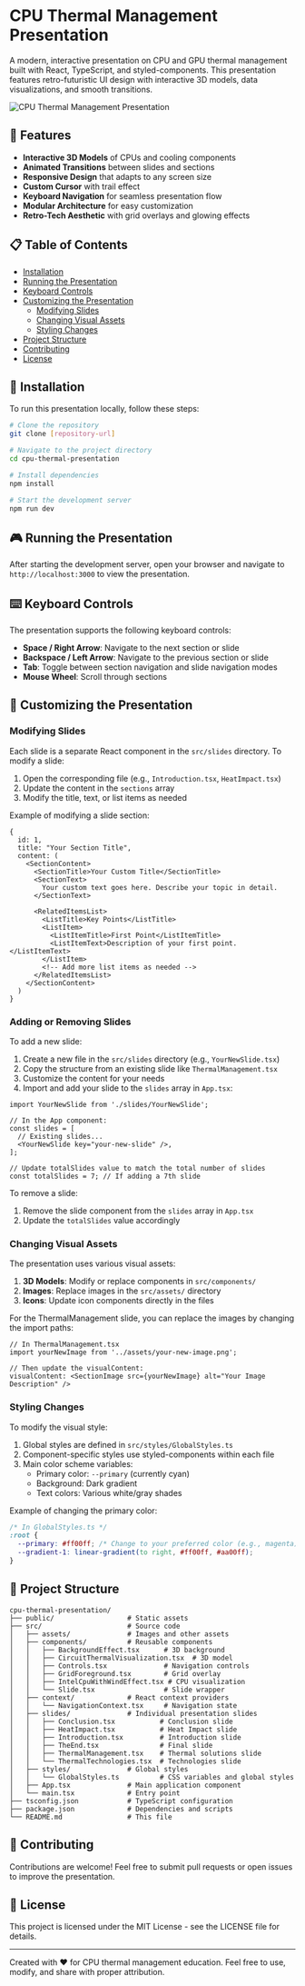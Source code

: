 # CPU Thermal Management Presentation

A modern, interactive presentation on CPU and GPU thermal management built with React, TypeScript, and styled-components. This presentation features retro-futuristic UI design with interactive 3D models, data visualizations, and smooth transitions.

![CPU Thermal Management Presentation](src/assets/preview.png)

## 🚀 Features

- **Interactive 3D Models** of CPUs and cooling components
- **Animated Transitions** between slides and sections
- **Responsive Design** that adapts to any screen size
- **Custom Cursor** with trail effect
- **Keyboard Navigation** for seamless presentation flow
- **Modular Architecture** for easy customization
- **Retro-Tech Aesthetic** with grid overlays and glowing effects

## 📋 Table of Contents

- [Installation](#installation)
- [Running the Presentation](#running-the-presentation)
- [Keyboard Controls](#keyboard-controls)
- [Customizing the Presentation](#customizing-the-presentation)
  - [Modifying Slides](#modifying-slides)
  - [Changing Visual Assets](#changing-visual-assets)
  - [Styling Changes](#styling-changes)
- [Project Structure](#project-structure)
- [Contributing](#contributing)
- [License](#license)

## 🔧 Installation

To run this presentation locally, follow these steps:

```bash
# Clone the repository
git clone [repository-url]

# Navigate to the project directory
cd cpu-thermal-presentation

# Install dependencies
npm install

# Start the development server
npm run dev
```

## 🎮 Running the Presentation

After starting the development server, open your browser and navigate to `http://localhost:3000` to view the presentation.

## ⌨️ Keyboard Controls

The presentation supports the following keyboard controls:

- **Space / Right Arrow**: Navigate to the next section or slide
- **Backspace / Left Arrow**: Navigate to the previous section or slide
- **Tab**: Toggle between section navigation and slide navigation modes
- **Mouse Wheel**: Scroll through sections

## 🎨 Customizing the Presentation

### Modifying Slides

Each slide is a separate React component in the `src/slides` directory. To modify a slide:

1. Open the corresponding file (e.g., `Introduction.tsx`, `HeatImpact.tsx`)
2. Update the content in the `sections` array
3. Modify the title, text, or list items as needed

Example of modifying a slide section:

```tsx
{
  id: 1,
  title: "Your Section Title",
  content: (
    <SectionContent>
      <SectionTitle>Your Custom Title</SectionTitle>
      <SectionText>
        Your custom text goes here. Describe your topic in detail.
      </SectionText>
      
      <RelatedItemsList>
        <ListTitle>Key Points</ListTitle>
        <ListItem>
          <ListItemTitle>First Point</ListItemTitle>
          <ListItemText>Description of your first point.</ListItemText>
        </ListItem>
        <!-- Add more list items as needed -->
      </RelatedItemsList>
    </SectionContent>
  )
}
```

### Adding or Removing Slides

To add a new slide:

1. Create a new file in the `src/slides` directory (e.g., `YourNewSlide.tsx`)
2. Copy the structure from an existing slide like `ThermalManagement.tsx`
3. Customize the content for your needs
4. Import and add your slide to the `slides` array in `App.tsx`:

```tsx
import YourNewSlide from './slides/YourNewSlide';

// In the App component:
const slides = [
  // Existing slides...
  <YourNewSlide key="your-new-slide" />,
];

// Update totalSlides value to match the total number of slides
const totalSlides = 7; // If adding a 7th slide
```

To remove a slide:

1. Remove the slide component from the `slides` array in `App.tsx`
2. Update the `totalSlides` value accordingly

### Changing Visual Assets

The presentation uses various visual assets:

1. **3D Models**: Modify or replace components in `src/components/`
2. **Images**: Replace images in the `src/assets/` directory
3. **Icons**: Update icon components directly in the files

For the ThermalManagement slide, you can replace the images by changing the import paths:

```tsx
// In ThermalManagement.tsx
import yourNewImage from '../assets/your-new-image.png';

// Then update the visualContent:
visualContent: <SectionImage src={yourNewImage} alt="Your Image Description" />
```

### Styling Changes

To modify the visual style:

1. Global styles are defined in `src/styles/GlobalStyles.ts`
2. Component-specific styles use styled-components within each file
3. Main color scheme variables:
   - Primary color: `--primary` (currently cyan)
   - Background: Dark gradient
   - Text colors: Various white/gray shades

Example of changing the primary color:

```css
/* In GlobalStyles.ts */
:root {
  --primary: #ff00ff; /* Change to your preferred color (e.g., magenta) */
  --gradient-1: linear-gradient(to right, #ff00ff, #aa00ff);
}
```

## 📁 Project Structure

```
cpu-thermal-presentation/
├── public/                  # Static assets
├── src/                     # Source code
│   ├── assets/              # Images and other assets
│   ├── components/          # Reusable components
│   │   ├── BackgroundEffect.tsx      # 3D background
│   │   ├── CircuitThermalVisualization.tsx  # 3D model
│   │   ├── Controls.tsx              # Navigation controls
│   │   ├── GridForeground.tsx        # Grid overlay
│   │   ├── IntelCpuWithWindEffect.tsx # CPU visualization
│   │   └── Slide.tsx                 # Slide wrapper
│   ├── context/             # React context providers
│   │   └── NavigationContext.tsx     # Navigation state
│   ├── slides/              # Individual presentation slides
│   │   ├── Conclusion.tsx           # Conclusion slide
│   │   ├── HeatImpact.tsx           # Heat Impact slide
│   │   ├── Introduction.tsx         # Introduction slide
│   │   ├── TheEnd.tsx               # Final slide
│   │   ├── ThermalManagement.tsx    # Thermal solutions slide
│   │   └── ThermalTechnologies.tsx  # Technologies slide
│   ├── styles/              # Global styles
│   │   └── GlobalStyles.ts          # CSS variables and global styles
│   ├── App.tsx              # Main application component
│   └── main.tsx             # Entry point
├── tsconfig.json            # TypeScript configuration
├── package.json             # Dependencies and scripts
└── README.md                # This file
```

## 🤝 Contributing

Contributions are welcome! Feel free to submit pull requests or open issues to improve the presentation.

## 📄 License

This project is licensed under the MIT License - see the LICENSE file for details.

---

Created with ❤️ for CPU thermal management education. Feel free to use, modify, and share with proper attribution.
